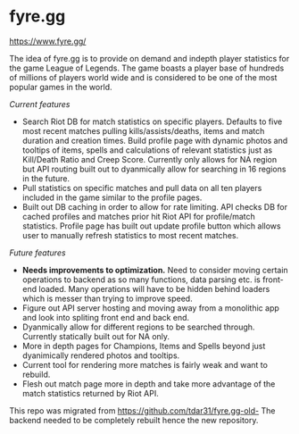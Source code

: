 # fyre.gg

https://www.fyre.gg/

The idea of fyre.gg is to provide on demand and indepth player statistics for the game League of Legends.  The game boasts a player base of hundreds of millions of players world wide and is considered to be one of the most popular games in the world.

*Current features*
 - Search Riot DB for match statistics on specific players.  Defaults to five most recent matches pulling kills/assists/deaths, items and match duration and creation times.  Build profile page with dynamic photos and tooltips of items, spells and calculations of relevant statistics just as Kill/Death Ratio and Creep Score.  Currently only allows for NA region but API routing built out to dyanmically allow for searching in 16 regions in the future.
 - Pull statistics on specific matches and pull data on all ten players included in the game similar to the profile pages.
 - Built out DB caching in order to allow for rate limiting.  API checks DB for cached profiles and matches prior hit Riot API for profile/match statistics.  Profile page has built out update profile button which allows user to manually refresh statistics to most recent matches.

 *Future features*
 - **Needs improvements to optimization.**  Need to consider moving certain operations to backend as so many functions, data parsing etc. is front-end loaded.  Many operations will have to be hidden behind loaders which is messer than trying to improve speed.
  - Figure out API server hosting and moving away from a monolithic app and look into spliting front end and back end.
 - Dyanmically allow for different regions to be searched through.  Currently statically built out for NA only.
 - More in depth pages for Champions, Items and Spells beyond just dyanimically rendered photos and tooltips.
 - Current tool for rendering more matches is fairly weak and want to rebuild.
 - Flesh out match page more in depth and take more advantage of the match statistics returned by Riot API.

 This repo was migrated from https://github.com/tdar31/fyre.gg-old-  The backend needed to be completely rebuilt hence the new repository.
